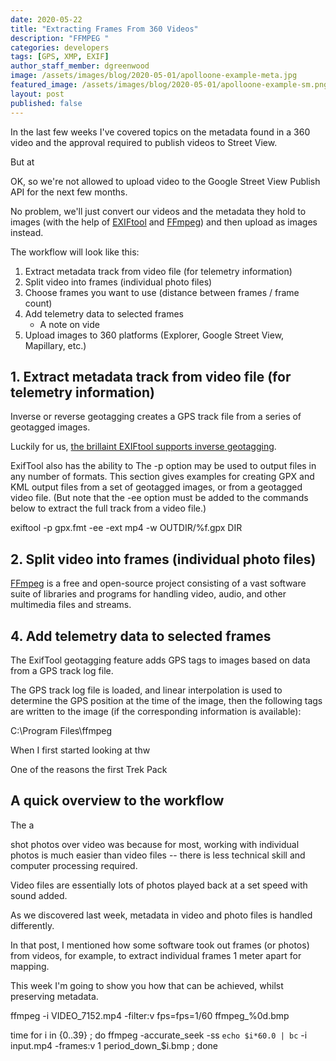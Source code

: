 ```yaml
---
date: 2020-05-22
title: "Extracting Frames From 360 Videos"
description: "FFMPEG "
categories: developers
tags: [GPS, XMP, EXIF]
author_staff_member: dgreenwood
image: /assets/images/blog/2020-05-01/apolloone-example-meta.jpg
featured_image: /assets/images/blog/2020-05-01/apolloone-example-sm.png
layout: post
published: false
---
```



In the last few weeks I've covered topics on the metadata found in a 360 video and the approval required to publish videos to Street View.

But at

OK, so we're not allowed to upload video to the Google Street View Publish API for the next few months.

No problem, we'll just convert our videos and the metadata they hold to images (with the help of [EXIFtool](https://exiftool.org/) and [FFmpeg](https://ffmpeg.org/)) and then upload as images instead.

The workflow will look like this:

1. Extract metadata track from video file (for telemetry information)
2. Split video into frames (individual photo files)
3. Choose frames you want to use (distance between frames / frame count)
4. Add telemetry data to selected frames
	- A note on vide
5. Upload images to 360 platforms (Explorer, Google Street View, Mapillary, etc.)

## 1. Extract metadata track from video file (for telemetry information)

Inverse or reverse geotagging creates a GPS track file from a series of geotagged images. 

Luckily for us, [the brillaint EXIFtool supports inverse geotagging](https://exiftool.org/geotag.html#Inverse).

ExifTool also has the ability to The -p option may be used to output files in any number of formats. This section gives examples for creating GPX and KML output files from a set of geotagged images, or from a geotagged video file. (But note that the -ee option must be added to the commands below to extract the full track from a video file.)



exiftool -p gpx.fmt -ee -ext mp4 -w OUTDIR/%f.gpx DIR

## 2. Split video into frames (individual photo files)

[FFmpeg](https://ffmpeg.org/) is a free and open-source project consisting of a vast software suite of libraries and programs for handling video, audio, and other multimedia files and streams.



## 4. Add telemetry data to selected frames

The ExifTool geotagging feature adds GPS tags to images based on data from a GPS track log file.

The GPS track log file is loaded, and linear interpolation is used to determine the GPS position at the time of the image, then the following tags are written to the image (if the corresponding information is available):



C:\Program Files\ffmpeg


When I first started looking at thw 

One of the reasons the first Trek Pack 

## A quick overview to the workflow

The a





shot photos over video was because for most, working with individual photos is much easier than video files -- there is less technical skill and computer processing required.

Video files are essentially lots of photos played back at a set speed with sound added.

As we discovered last week, metadata in video and photo files is handled differently.

In that post, I mentioned how some software took out frames (or photos) from videos, for example, to extract individual frames 1 meter apart for mapping.

This week I'm going to show you how that can be achieved, whilst preserving metadata.




ffmpeg -i VIDEO_7152.mp4 -filter:v fps=fps=1/60 ffmpeg_%0d.bmp


time for i in {0..39} ; do ffmpeg -accurate_seek -ss `echo $i*60.0 | bc` -i input.mp4   -frames:v 1 period_down_$i.bmp ; done
